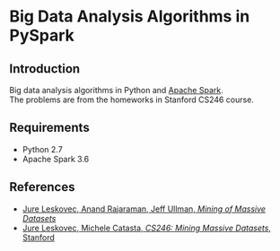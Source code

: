 # Big Data Analysis Algorithms in PySpark
## Introduction

Big data analysis algorithms in Python and [Apache Spark](https://spark.apache.org/).  
The problems are from the homeworks in Stanford CS246 course.

## Requirements

 - Python 2.7
 - Apache Spark 3.6

## References

 - [Jure Leskovec, Anand Rajaraman, Jeff Ullman, *Mining of Massive Datasets*](http://www.mmds.org/)
 - [Jure Leskovec, Michele Catasta, *CS246: Mining Massive Datasets*, Stanford](http://web.stanford.edu/class/cs246/)